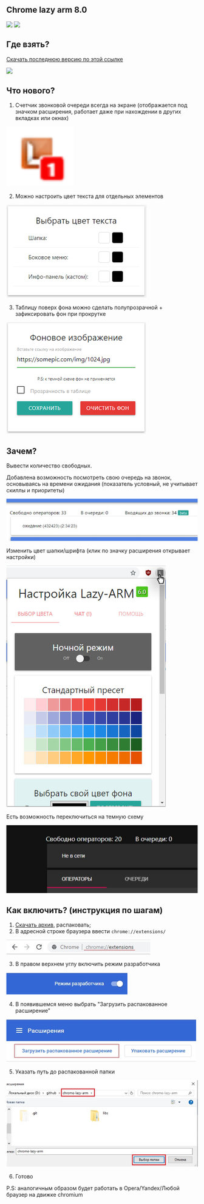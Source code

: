 ## Chrome lazy arm 8.0

![](https://img.shields.io/badge/version-8.0-green) ![](https://img.shields.io/badge/build-passing-brightgreen)

## Где взять?
[Скачать последнюю версию по этой ссылке](https://github.com/JustMonk/chrome-lazy-arm/archive/master.zip)

![](screenshoot/demo.jpg)

## Что нового?

1) Счетчик звонковой очереди всегда на экране (отображается под значком расширения, работает даже при нахождении в других вкладках или окнах)

![](https://github.com/JustMonk/chrome-lazy-arm/blob/master/screenshoots/badge.png)

2) Можно настроить цвет текста для отдельных элементов

![](https://github.com/JustMonk/chrome-lazy-arm/blob/master/screenshoots/font.jpg)

3) Таблицу поверх фона можно сделать полупрозрачной + зафиксировать фон при прокрутке

![](https://github.com/JustMonk/chrome-lazy-arm/blob/master/screenshoots/bg.png)

## Зачем?

Вывести количество свободных. 

Добавлена возможность посмотреть свою очередь на звонок, основываясь на времени ожидания (показатель условный, не учитывает скиллы и приоритеты)

![](screenshoots/queue.jpg)

Изменить цвет шапки/шрифта (клик по значку расширения открывает настройки)

![](screenshoots/settings.jpg)

Есть возможность переключиться на темную схему

![](screenshoots/dark.jpg)

## Как включить? (инструкция по шагам)

1) [Скачать архив](https://github.com/JustMonk/chrome-lazy-arm/archive/master.zip), распаковать;
2) В адресной строке браузера ввести `chrome://extensions/`

![](screenshoots/chrome_extensions_path.jpg)

3) В правом верхнем углу включить режим разработчика

![](screenshoots/dev_mode.jpg)

4) В появившемся меню выбрать "Загрузить распакованное расширение"

![](screenshoots/upload_ext.jpg)

5) Указать путь до распакованной папки

![](screenshoots/path.jpg)

6) Готово

P.S: аналогичным образом будет работать в Opera/Yandex/Любой браузер на движке chromium

